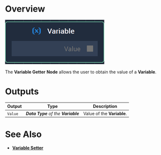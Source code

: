 # Overview

![The Variable Getter Node.](../../.gitbook/assets/variablegetternode.png)

The **Variable Getter** **Node** allows the user to obtain the value of a **Variable**.



# Outputs

|Output|Type|Description|
|---|---|---|
| `Value` | _**Data Type** of the **Variable**_ | Value of the **Variable**. |

# See Also

* [**Variable Setter**](variable-setter.md)

